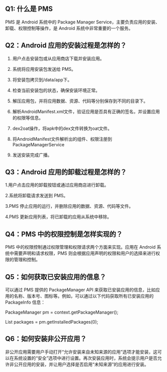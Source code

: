 ## Q1: 什么是 PMS

PMS 是 Android 系统中的 Package Manager Service，主要负责应用的安装、卸载、权限控制等操作，是 Android 系统中非常重要的一个服务。

## Q2：Android 应用的安装过程是怎样的？

1. 用户点击安装包或从应用商店下载并安装应用。

2. 系统将应用安装包发送给 PMS。

3. 将安装包拷贝到/data/app下。
   
4. 检查当前安装包的状态，确保安装环境正常。

5. 解压应用包，并将应用数据、资源、代码等分别保存到不同的目录下。

6. 解析AndroidManifest.xml文件，验证应用是否具有正确的签名，并设置应用的权限等信息。

7. dex2oat操作，将apk中的dex文件转换为oat文件。

8. 将AndroidManifest文件解析出的组件、权限注册到PackageManagerService

9. 发送安装完成广播。

## Q3：Android 应用的卸载过程是怎样的？

1.用户点击应用的卸载按钮或通过应用商店进行卸载。

2.系统将卸载请求发送到 PMS。

3.PMS 停止应用的运行，并删除应用的数据、资源、代码等文件。

4.PMS 更新应用列表，将已卸载的应用从系统中移除。

## Q4：PMS 中的权限控制是怎样实现的？

PMS 中的权限控制通过权限管理和权限请求两个方面来实现。应用在 Android 系统中需要声明和请求权限，PMS 则会根据应用声明的权限和用户的选择来进行权限的管理和控制。

## Q5：如何获取已安装应用的信息？

可以通过 PMS 提供的 PackageManager API 来获取已安装应用的信息，比如应用的名称、版本号、图标等。例如，可以通过以下代码获取所有已安装应用的 PackageInfo 信息：

PackageManager pm = context.getPackageManager();

List packages = pm.getInstalledPackages(0);

## Q6：如何安装非公开应用？

非公开应用需要用户手动打开“允许安装来自未知来源的应用”选项才能安装，这可以在系统设置的“安全”选项中进行设置。再次安装应用时，系统会提示用户是否允许非公开应用的安装，并让用户选择是否启用“未知来源”的应用进行安装。
